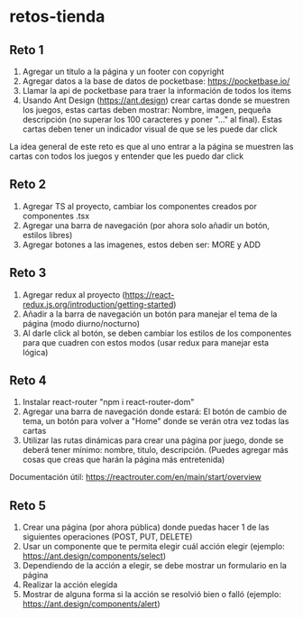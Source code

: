 # retos-tienda

## Reto 1

1. Agregar un titulo a la página y un footer con copyright
2. Agregar datos a la base de datos de pocketbase: https://pocketbase.io/
3. Llamar la api de pocketbase para traer la información de todos los items
4. Usando Ant Design (https://ant.design) crear cartas donde se muestren los juegos, estas cartas deben mostrar: Nombre, imagen, pequeña descripción (no superar los 100 caracteres y poner "..." al final). Estas cartas deben tener un indicador visual de que se les puede dar click

La idea general de este reto es que al uno entrar a la página se muestren las cartas con todos los juegos y entender que les puedo dar click

## Reto 2

1. Agregar TS al proyecto, cambiar los componentes creados por componentes .tsx
2. Agregar una barra de navegación (por ahora solo añadir un botón, estilos libres)
3. Agregar botones a las imagenes, estos deben ser: MORE y ADD

## Reto 3

1. Agregar redux al proyecto (https://react-redux.js.org/introduction/getting-started)
2. Añadir a la barra de navegación un botón para manejar el tema de la página (modo diurno/nocturno)
3. Al darle click al botón, se deben cambiar los estilos de los componentes para que cuadren con estos modos (usar redux para manejar esta lógica)

## Reto 4

1. Instalar react-router "npm i react-router-dom"
2. Agregar una barra de navegación donde estará: El botón de cambio de tema, un botón para volver a "Home" donde se verán otra vez todas las cartas
3. Utilizar las rutas dinámicas para crear una página por juego, donde se deberá tener mínimo: nombre, titulo, descripción. (Puedes agregar más cosas que creas que harán la página más entretenida)

Documentación útil: https://reactrouter.com/en/main/start/overview

## Reto 5

1. Crear una página (por ahora pública) donde puedas hacer 1 de las siguientes operaciones (POST, PUT, DELETE)
2. Usar un componente que te permita elegir cuál acción elegir (ejemplo: https://ant.design/components/select)
3. Dependiendo de la acción a elegir, se debe mostrar un formulario en la página
4. Realizar la acción elegida
5. Mostrar de alguna forma si la acción se resolvió bien o falló (ejemplo: https://ant.design/components/alert)
